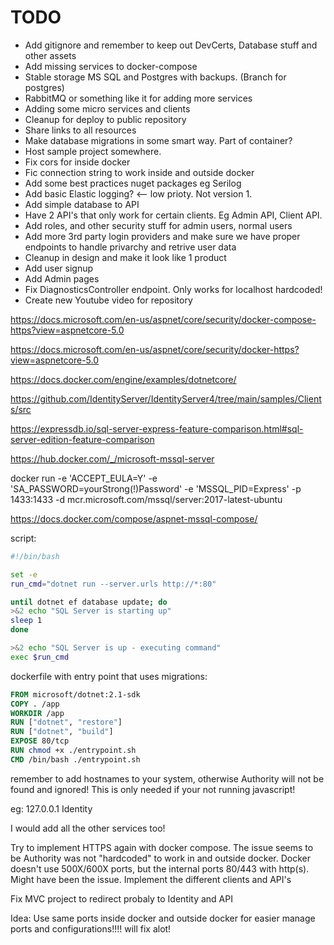 

# TODO

* Add gitignore and remember to keep out DevCerts, Database stuff and other assets
* Add missing services to docker-compose
* Stable storage MS SQL and Postgres with backups. (Branch for postgres)
* RabbitMQ or something like it for adding more services
* Adding some micro services and clients
* Cleanup for deploy to public repository
* Share links to all resources
* Make database migrations in some smart way. Part of container?
* Host sample project somewhere.
* Fix cors for inside docker
* Fic connection string to work inside and outside docker
* Add some best practices nuget packages eg Serilog
* Add basic Elastic logging? <-- low prioty. Not version 1.
* Add simple database to API
* Have 2 API's that only work for certain clients. Eg Admin API, Client API.
* Add roles, and other security stuff for admin users, normal users
* Add more 3rd party login providers and make sure we have proper endpoints to handle privarchy and retrive user data
* Cleanup in design and make it look like 1 product
* Add user signup
* Add Admin pages
* Fix DiagnosticsController endpoint. Only works for localhost hardcoded!
* Create new Youtube video for repository



https://docs.microsoft.com/en-us/aspnet/core/security/docker-compose-https?view=aspnetcore-5.0

https://docs.microsoft.com/en-us/aspnet/core/security/docker-https?view=aspnetcore-5.0

https://docs.docker.com/engine/examples/dotnetcore/

https://github.com/IdentityServer/IdentityServer4/tree/main/samples/Clients/src

https://expressdb.io/sql-server-express-feature-comparison.html#sql-server-edition-feature-comparison

https://hub.docker.com/_/microsoft-mssql-server

docker run -e 'ACCEPT_EULA=Y' -e 'SA_PASSWORD=yourStrong(!)Password' -e 'MSSQL_PID=Express' -p 1433:1433 -d mcr.microsoft.com/mssql/server:2017-latest-ubuntu

https://docs.docker.com/compose/aspnet-mssql-compose/


script:
```bash
#!/bin/bash

set -e
run_cmd="dotnet run --server.urls http://*:80"

until dotnet ef database update; do
>&2 echo "SQL Server is starting up"
sleep 1
done

>&2 echo "SQL Server is up - executing command"
exec $run_cmd
```

dockerfile with entry point that uses migrations:

```dockerfile
FROM microsoft/dotnet:2.1-sdk
COPY . /app
WORKDIR /app
RUN ["dotnet", "restore"]
RUN ["dotnet", "build"]
EXPOSE 80/tcp
RUN chmod +x ./entrypoint.sh
CMD /bin/bash ./entrypoint.sh
```

remember to add hostnames to your system, otherwise Authority will not be found and ignored!
This is only needed if your not running javascript!

eg:
127.0.0.1 Identity

I would add all the other services too!

Try to implement HTTPS again with docker compose. The issue seems to be Authority was not "hardcoded" to work in and outside docker.
Docker doesn't use 500X/600X ports, but the internal ports 80/443 with http(s). Might have been the issue.
Implement the different clients and API's

Fix MVC project to redirect probaly to Identity and API

Idea:
Use same ports inside docker and outside docker for easier manage ports and configurations!!!! will fix alot!